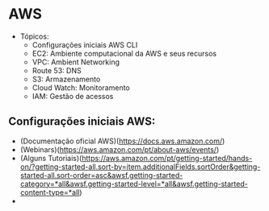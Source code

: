 # AWS
- Tópicos:
  - Configurações iniciais AWS CLI
  - EC2: Ambiente computacional da AWS e seus recursos 
  - VPC: Ambient Networking 
  - Route 53: DNS
  - S3: Armazenamento 
  - Cloud Watch: Monitoramento 
  - IAM: Gestão de acessos

## Configurações iniciais AWS:
 - (Documentação oficial AWS)(https://docs.aws.amazon.com/)
 - (Webinars)(https://aws.amazon.com/pt/about-aws/events/)
 - (Alguns Tutoriais)(https://aws.amazon.com/pt/getting-started/hands-on/?getting-started-all.sort-by=item.additionalFields.sortOrder&getting-started-all.sort-order=asc&awsf.getting-started-category=*all&awsf.getting-started-level=*all&awsf.getting-started-content-type=*all)
 - 
